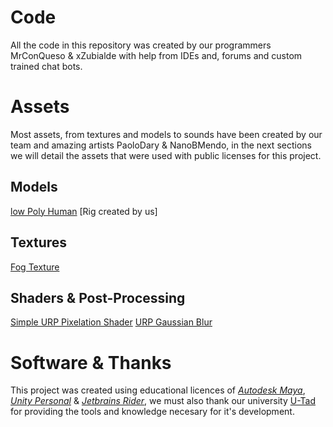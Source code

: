 # Code
All the code in this repository was created by our programmers MrConQueso & xZubialde with help from IDEs and, forums and custom trained chat bots.

# Assets
Most assets, from textures and models to sounds have been created by our team and amazing artists PaoloDary & NanoBMendo,
in the next sections we will detail the assets that were used with public licenses for this project.

## Models
[low Poly Human](https://sketchfab.com/3d-models/low-poly-human-ac9d4b28c49c45cb83f64385affe5acd) [Rig created by us]

## Textures
[Fog Texture](https://www.vrogue.co/post/free-fog-png-transparent-images-download-free-fog-png-vrogue-co)

## Shaders & Post-Processing
[Simple URP Pixelation Shader](https://github.com/whateep/unity-simple-URP-pixelation)
[URP Gaussian Blur](https://github.com/daniel-ilett/shaders-gaussian-blur)

# Software & Thanks
This project was created using educational licences of [_Autodesk Maya_](https://www.autodesk.com/education/edu-software/overview), [_Unity Personal_](https://unity.com/es/products/unity-personal) & [_Jetbrains Rider_](https://www.jetbrains.com/community/education/#students),
we must also thank our university [U-Tad](https://u-tad.com) for providing the tools and knowledge necesary for it's development.

